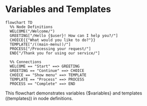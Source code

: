 # Variables and Templates

```mermaid
flowchart TD
  %% Node Definitions
  WELCOME("/Welcome/")
  GREETING["/Hello {$user}! How can I help you?/"]
  CHOICE{{"What would you like to do?"}}
  TEMPLATE["/((main-menu))/"]
  PROCESS["/Processing your request/"]
  END["/Thank you for using our service/"]
  
  %% Connections
  WELCOME == "Start" ==> GREETING
  GREETING == "Continue" ==> CHOICE
  CHOICE == "Show menu" ==> TEMPLATE
  TEMPLATE == "Process" ==> PROCESS
  PROCESS == "Complete" ==> END
```

This flowchart demonstrates variables {$variables} and templates ((templates)) in node definitions. 